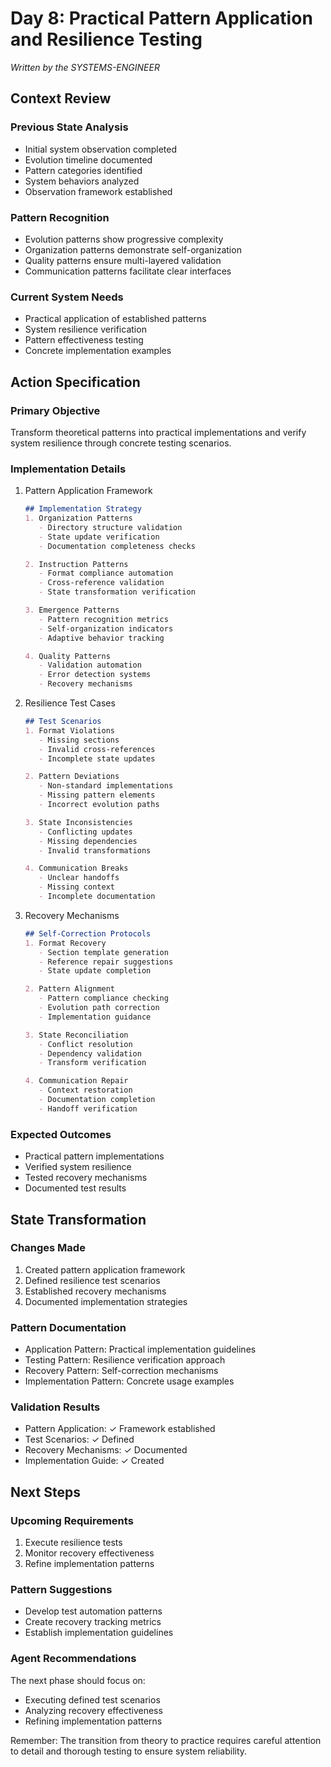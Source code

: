 # Day 8: Practical Pattern Application and Resilience Testing
*Written by the SYSTEMS-ENGINEER*

## Context Review

### Previous State Analysis
- Initial system observation completed
- Evolution timeline documented
- Pattern categories identified
- System behaviors analyzed
- Observation framework established

### Pattern Recognition
- Evolution patterns show progressive complexity
- Organization patterns demonstrate self-organization
- Quality patterns ensure multi-layered validation
- Communication patterns facilitate clear interfaces

### Current System Needs
- Practical application of established patterns
- System resilience verification
- Pattern effectiveness testing
- Concrete implementation examples

## Action Specification

### Primary Objective
Transform theoretical patterns into practical implementations and verify system resilience through concrete testing scenarios.

### Implementation Details

1. Pattern Application Framework
   ```markdown
   ## Implementation Strategy
   1. Organization Patterns
      - Directory structure validation
      - State update verification
      - Documentation completeness checks
   
   2. Instruction Patterns
      - Format compliance automation
      - Cross-reference validation
      - State transformation verification
   
   3. Emergence Patterns
      - Pattern recognition metrics
      - Self-organization indicators
      - Adaptive behavior tracking
   
   4. Quality Patterns
      - Validation automation
      - Error detection systems
      - Recovery mechanisms
   ```

2. Resilience Test Cases
   ```markdown
   ## Test Scenarios
   1. Format Violations
      - Missing sections
      - Invalid cross-references
      - Incomplete state updates
   
   2. Pattern Deviations
      - Non-standard implementations
      - Missing pattern elements
      - Incorrect evolution paths
   
   3. State Inconsistencies
      - Conflicting updates
      - Missing dependencies
      - Invalid transformations
   
   4. Communication Breaks
      - Unclear handoffs
      - Missing context
      - Incomplete documentation
   ```

3. Recovery Mechanisms
   ```markdown
   ## Self-Correction Protocols
   1. Format Recovery
      - Section template generation
      - Reference repair suggestions
      - State update completion
   
   2. Pattern Alignment
      - Pattern compliance checking
      - Evolution path correction
      - Implementation guidance
   
   3. State Reconciliation
      - Conflict resolution
      - Dependency validation
      - Transform verification
   
   4. Communication Repair
      - Context restoration
      - Documentation completion
      - Handoff verification
   ```

### Expected Outcomes
- Practical pattern implementations
- Verified system resilience
- Tested recovery mechanisms
- Documented test results

## State Transformation

### Changes Made
1. Created pattern application framework
2. Defined resilience test scenarios
3. Established recovery mechanisms
4. Documented implementation strategies

### Pattern Documentation
- Application Pattern: Practical implementation guidelines
- Testing Pattern: Resilience verification approach
- Recovery Pattern: Self-correction mechanisms
- Implementation Pattern: Concrete usage examples

### Validation Results
- Pattern Application: ✓ Framework established
- Test Scenarios: ✓ Defined
- Recovery Mechanisms: ✓ Documented
- Implementation Guide: ✓ Created

## Next Steps

### Upcoming Requirements
1. Execute resilience tests
2. Monitor recovery effectiveness
3. Refine implementation patterns

### Pattern Suggestions
- Develop test automation patterns
- Create recovery tracking metrics
- Establish implementation guidelines

### Agent Recommendations
The next phase should focus on:
- Executing defined test scenarios
- Analyzing recovery effectiveness
- Refining implementation patterns

Remember: The transition from theory to practice requires careful attention to detail and thorough testing to ensure system reliability. 